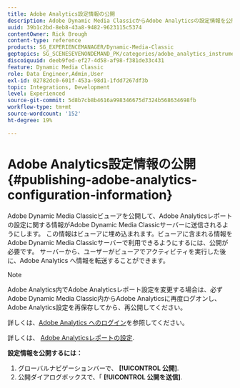 ```yaml
---
title: Adobe Analytics設定情報の公開
description: Adobe Dynamic Media ClassicからAdobe Analyticsの設定情報を公開する方法を説明します。
uuid: 39b1c2bd-8eb8-43a8-9482-9623115c5374
contentOwner: Rick Brough
content-type: reference
products: SG_EXPERIENCEMANAGER/Dynamic-Media-Classic
geptopics: SG_SCENESEVENONDEMAND_PK/categories/adobe_analytics_instrumentation_kit
discoiquuid: deeb9fed-ef27-4d58-af98-f381de33c431
feature: Dynamic Media Classic
role: Data Engineer,Admin,User
exl-id: 02782dc0-601f-453a-98d1-1fdd7267df3b
topic: Integrations, Development
level: Experienced
source-git-commit: 5d8b7cb8b4616a998346675d7324b568634698fb
workflow-type: tm+mt
source-wordcount: '152'
ht-degree: 19%

---
```


# Adobe Analytics設定情報の公開{#publishing-adobe-analytics-configuration-information}

Adobe Dynamic Media Classicビューアを公開して、Adobe Analyticsレポートの設定に関する情報がAdobe Dynamic Media Classicサーバーに送信されるようにします。 この情報はビューアに埋め込まれます。ビューアに含まれる情報をAdobe Dynamic Media Classicサーバーで利用できるようにするには、公開が必要です。 サーバーから、ユーザーがビューアでアクティビティを実行した後に、Adobe Analytics へ情報を転送することができます。

>[!NOTE]
>
>Adobe Analytics内でAdobe Analyticsレポート設定を変更する場合は、必ずAdobe Dynamic Media Classic内からAdobe Analyticsに再度ログオンし、Adobe Analytics設定を再保存してから、再公開してください。

詳しくは、[Adobe Analytics へのログイン](log-analytics.md#log_in_to_adobe_analytics)を参照してください。

詳しくは、 [Adobe Analyticsレポートの設定](configuring-analytics-reports.md#configuring_adobe_analytics_reports).

**設定情報を公開するには：**

1. グローバルナビゲーションバーで、 **[!UICONTROL 公開]**.
1. 公開ダイアログボックスで、「 **[!UICONTROL 公開を送信]**.
